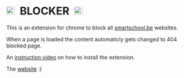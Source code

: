 <h1><img src="https://user-images.githubusercontent.com/85669046/160347261-341fc031-9e8a-4c63-a476-1d2e530b6eed.png" width="22.5px">&nbsp; BLOCKER &nbsp;<img src="https://user-images.githubusercontent.com/85669046/160347261-341fc031-9e8a-4c63-a476-1d2e530b6eed.png" width="22.5px"></h1>

<p>This is an extension for chrome to block all <a href="https://www.smartschool.be/" target="_blank">smartschool.be</a> websites.</p>

<p>When a page is loaded the content automaticly gets changed to  404 blocked page.</p>

<p>An <a href="https://youtu.be/_y5q0h5KMXY" target="_blank">instruction video</a> on how to install the extension.</p>

<p>The <a href="https://blocker-extension.repl.co/" target="_blank">website</a> :)</p>
